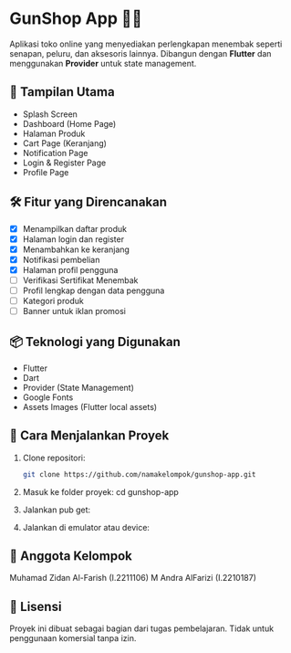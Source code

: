 # GunShop App 🛒🔫

Aplikasi toko online yang menyediakan perlengkapan menembak seperti senapan, peluru, dan aksesoris lainnya. Dibangun dengan **Flutter** dan menggunakan **Provider** untuk state management.

## 📱 Tampilan Utama

- Splash Screen
- Dashboard (Home Page)
- Halaman Produk
- Cart Page (Keranjang)
- Notification Page
- Login & Register Page
- Profile Page

## 🛠 Fitur yang Direncanakan

- [x] Menampilkan daftar produk
- [x] Halaman login dan register
- [x] Menambahkan ke keranjang
- [x] Notifikasi pembelian
- [x] Halaman profil pengguna
- [ ] Verifikasi Sertifikat Menembak
- [ ] Profil lengkap dengan data pengguna
- [ ] Kategori produk
- [ ] Banner untuk iklan promosi

## 📦 Teknologi yang Digunakan

- Flutter
- Dart
- Provider (State Management)
- Google Fonts
- Assets Images (Flutter local assets)

## 🧪 Cara Menjalankan Proyek

1. Clone repositori:

   ```bash
   git clone https://github.com/namakelompok/gunshop-app.git
   ```

2. Masuk ke folder proyek:
   cd gunshop-app

3. Jalankan pub get:

4. Jalankan di emulator atau device:

## 👥 Anggota Kelompok

Muhamad Zidan Al-Farish (I.2211106)
M Andra AlFarizi (I.2210187)

## 📄 Lisensi

Proyek ini dibuat sebagai bagian dari tugas pembelajaran. Tidak untuk penggunaan komersial tanpa izin.

